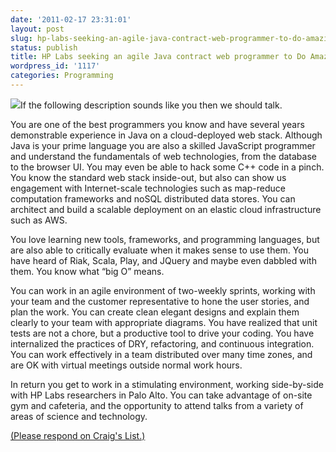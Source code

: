 ```yaml
---
date: '2011-02-17 23:31:01'
layout: post
slug: hp-labs-seeking-an-agile-java-contract-web-programmer-to-do-amazing
status: publish
title: HP Labs seeking an agile Java contract web programmer to Do Amazing
wordpress_id: '1117'
categories: Programming
---
```



[![](http://www.hpl.hp.com/about/HPLabs560.gif)](http://sfbay.craigslist.org/pen/eng/2220442902.html)If the following description sounds like you then we should talk.

You are one of the best programmers you know and have several years demonstrable experience in Java on a cloud-deployed web stack. Although Java is your prime language you are also a skilled JavaScript programmer and understand the fundamentals of web technologies, from the database to the browser UI. You may even be able to hack some C++ code in a pinch. You know the standard web stack inside-out, but also can show us engagement with Internet-scale technologies such as map-reduce computation frameworks and noSQL distributed data stores. You can architect and build a scalable deployment on an elastic cloud infrastructure such as AWS.

You love learning new tools, frameworks, and programming languages, but are also able to critically evaluate when it makes sense to use them. You have heard of Riak, Scala, Play, and JQuery and maybe even dabbled with them. You know what “big O” means.

You can work in an agile environment of two-weekly sprints, working with your team and the customer representative to hone the user stories, and plan the work. You can create clean elegant designs and explain them clearly to your team with appropriate diagrams. You have realized that unit tests are not a chore, but a productive tool to drive your coding. You have internalized the practices of DRY, refactoring, and continuous integration. You can work effectively in a team distributed over many time zones, and are OK with virtual meetings outside normal work hours.

In return you get to work in a stimulating environment, working side-by-side with HP Labs researchers in Palo Alto. You can take advantage of on-site gym and cafeteria, and the opportunity to attend talks from a variety of areas of science and technology.

[(Please respond on Craig's List.)](http://sfbay.craigslist.org/pen/eng/2220442902.html)

